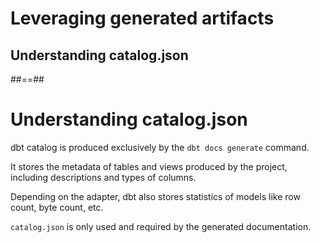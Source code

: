<!-- .slide: class="transition"-->

# Leveraging generated artifacts

## Understanding catalog.json

##==##

<!-- .slide:-->

# Understanding catalog.json

dbt catalog is produced exclusively by the `dbt docs generate` command.

It stores the metadata of tables and views produced by the project, including descriptions and types of columns.

Depending on the adapter, dbt also stores statistics of models like row count, byte count, etc.

`catalog.json` is only used and required by the generated documentation.
